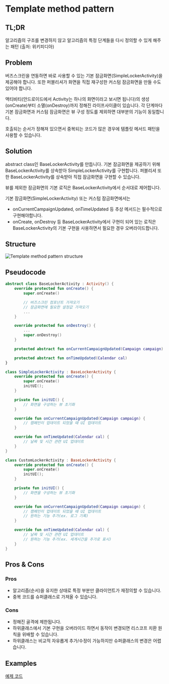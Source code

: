 # Template method pattern

## TL;DR

알고리즘의 구조를 변경하지 않고 알고리즘의 특정 단계들을 다시 정의할 수 있게 해주는 패턴 (출처: 위키피디아)

## Problem

버즈스크린을 연동하면 바로 사용할 수 있는 기본 잠금화면(SimpleLockerActivity)을 제공해야 합니다. 또한 퍼블리셔가 화면을 직접 재구성한 커스텀 잠금화면을 만들 수도 있어야 합니다.

액티비티(안드로이드에서 Activity는 하나의 화면이라고 보시면 됩니다)의 생성(onCreate)부터 소멸(onDestroy)까지 정해진 라이프사이클이 있습니다. 각 단계마다 기본 잠금화면과 커스텀 잠금화면은 뷰 구성 정도를 제외하면 대부분의 기능이 동일합니다.

호출되는 순서가 정해져 있으면서 중복되는 코드가 많은 경우에 템플릿 메서드 패턴을 사용할 수 있습니다.

## Solution

abstract class인 BaseLockerActivity를 만듭니다.
기본 잠금화면을 제공하기 위해 BaseLockerActivity를 상속받아 SimpleLockerActivity를 구현합니다.
퍼블리셔 또한 BaseLockerActivity를 상속받아 직접 잠금화면을 구현할 수 있습니다.

뷰를 제외한 잠금화면의 기본 로직은 BaseLockerActivity에서 순서대로 제어합니다.

기본 잠금화면(SimpleLockerActivity) 또는 커스텀 잠금화면에서는
- onCurrentCampaignUpdated, onTimeUpdated 등 추상 메서드는 필수적으로 구현해야합니다.
- onCreate, onDestroy 등 BaseLockerActivity에서 구현이 되어 있는 로직은 BaseLockerActivity의 기본 구현을 사용하면서 필요한 경우 오버라이드합니다.

## Structure

![Template method pattern structure](https://refactoring.guru/images/patterns/diagrams/template-method/structure-indexed-2x.png)

## Pseudocode

```kotlin
abstract class BaseLockerActivity : Activity() {
    override protected fun onCreate() {
        super.onCreate()

        // 버즈스크린 컴포넌트 가져오기
        // 잠금화면에 필요한 설정값 가져오기
        ...
    }

    override protected fun onDestroy() {
        ...
        super.onDestroy()
    }

    protected abstract fun onCurrentCampaignUpdated(Campaign campaign)

    protected abstract fun onTimeUpdated(Calendar cal)
}

class SimpleLockerActivity : BaseLockerActivity {
    override protected fun onCreate() {
        super.onCreate()
        initUI();
    }

    private fun initUI() {
        // 화면을 구성하는 뷰 초기화
    }

    override fun onCurrentCampaignUpdated(Campaign campaign) {
        // 캠페인이 업데이트 되었을 때 UI 업데이트
    }

    override fun onTimeUpdated(Calendar cal) {
        // 날짜 및 시간 관련 UI 업데이트
    }
}

class CustomLockerActivity : BaseLockerActivity {
    override protected fun onCreate() {
        super.onCreate()
        initUI();
    }

    private fun initUI() {
        // 화면을 구성하는 뷰 초기화
    }

    override fun onCurrentCampaignUpdated(Campaign campaign) {
        // 캠페인이 업데이트 되었을 때 UI 업데이트
        // 원하는 기능 추가(ex. 로그 기록)
    }

    override fun onTimeUpdated(Calendar cal) {
        // 날짜 및 시간 관련 UI 업데이트
        // 원하는 기능 추가(ex. 세계시간을 추가로 표시)
    }
}
```

## Pros & Cons

### Pros

- 알고리즘(순서)을 유지한 상태로 특정 부분만 클라이언트가 재정의할 수 있습니다.
- 중복 코드를 슈퍼클래스로 가져올 수 있습니다.

### Cons

- 정해진 골격에 제한됩니다.
- 하위클래스에서 기본 구현을 오버라이드 하면서 동작이 변경되면 리스코프 치환 원칙을 위배할 수 있습니다.
- 하위클래스는 비교적 자유롭게 추가/수정이 가능하지만 슈퍼클래스의 변경은 어렵습니다.

## Examples

[예제 코드](./example.kt)
